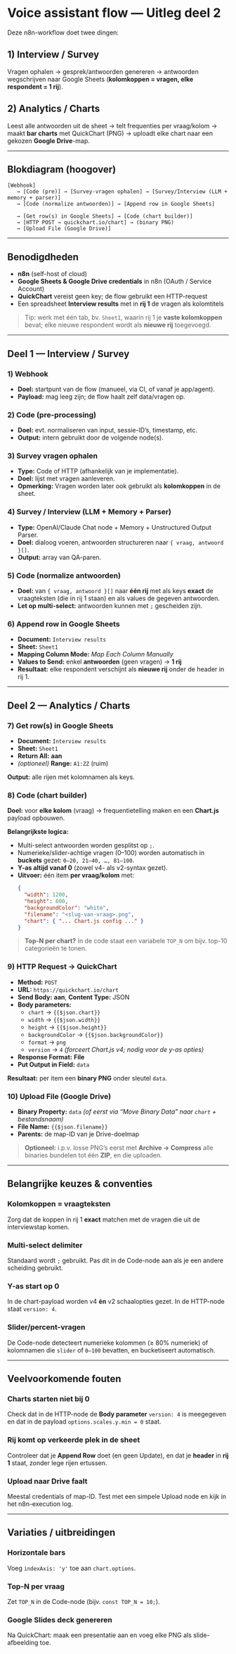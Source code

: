 # Voice assistant flow — Uitleg deel 2

Deze n8n-workflow doet twee dingen:

## 1) Interview / Survey
Vragen ophalen → gesprek/antwoorden genereren → antwoorden wegschrijven naar Google Sheets (**kolomkoppen = vragen, elke respondent = 1 rij**).

## 2) Analytics / Charts
Leest alle antwoorden uit de sheet → telt frequenties per vraag/kolom → maakt **bar charts** met QuickChart (PNG) → uploadt elke chart naar een gekozen **Google Drive**-map.

---

## Blokdiagram (hoogover)

```
[Webhook]
   → [Code (pre)] → [Survey-vragen ophalen] → [Survey/Interview (LLM + memory + parser)]
   → [Code (normalize antwoorden)] → [Append row in Google Sheets]

   → [Get row(s) in Google Sheets] → [Code (chart builder)]
   → [HTTP POST → quickchart.io/chart] → (binary PNG)
   → [Upload File (Google Drive)]
```

---

## Benodigdheden

- **n8n** (self-host of cloud)
- **Google Sheets & Google Drive credentials** in n8n (OAuth / Service Account)
- **QuickChart** vereist geen key; de flow gebruikt een HTTP-request
- Een spreadsheet **Interview results** met in **rij 1** de vragen als kolomtitels

> Tip: werk met één tab, bv. `Sheet1`, waarin rij 1 je **vaste kolomkoppen** bevat; elke nieuwe respondent wordt als **nieuwe rij** toegevoegd.

---

## Deel 1 — Interview / Survey

### 1) Webhook
- **Doel:** startpunt van de flow (manueel, via CI, of vanaf je app/agent).
- **Payload:** mag leeg zijn; de flow haalt zelf data/vragen op.

### 2) Code (pre-processing)
- **Doel:** evt. normaliseren van input, sessie-ID’s, timestamp, etc.
- **Output:** intern gebruikt door de volgende node(s).

### 3) Survey vragen ophalen
- **Type:** Code of HTTP (afhankelijk van je implementatie).
- **Doel:** lijst met vragen aanleveren.
- **Opmerking:** Vragen worden later ook gebruikt als **kolomkoppen** in de sheet.

### 4) Survey / Interview (LLM + Memory + Parser)
- **Type:** OpenAI/Claude Chat node + Memory + Unstructured Output Parser.
- **Doel:** dialoog voeren, antwoorden structureren naar `{ vraag, antwoord }[]`.
- **Output:** array van QA-paren.

### 5) Code (normalize antwoorden)
- **Doel:** van `{ vraag, antwoord }[]` naar **één rij** met als keys **exact** de vraagteksten (die in rij 1 staan) en als values de gegeven antwoorden.
- **Let op multi-select:** antwoorden kunnen met `;` gescheiden zijn.

### 6) Append row in Google Sheets
- **Document:** `Interview results`  
- **Sheet:** `Sheet1`  
- **Mapping Column Mode:** *Map Each Column Manually*  
- **Values to Send:** enkel **antwoorden** (geen vragen) → **1 rij**  
- **Resultaat:** elke respondent verschijnt als **nieuwe rij** onder de header in rij 1.

---

## Deel 2 — Analytics / Charts

### 7) Get row(s) in Google Sheets
- **Document:** `Interview results`  
- **Sheet:** `Sheet1`  
- **Return All:** **aan**  
- *(optioneel)* **Range:** `A1:ZZ` (ruim)

**Output:** alle rijen met kolomnamen als keys.

### 8) Code (chart builder)
**Doel:** voor **elke kolom** (vraag) → frequentietelling maken en een **Chart.js** payload opbouwen.

**Belangrijkste logica:**
- Multi-select antwoorden worden gesplitst op `;`.
- Numerieke/slider-achtige vragen (0–100) worden automatisch in **buckets** gezet: `0–20, 21–40, …, 81–100`.
- **Y-as altijd vanaf 0** (zowel v4- als v2-syntax gezet).
- **Uitvoer:** één item **per vraag/kolom** met:
  ```json
  {
    "width": 1200,
    "height": 600,
    "backgroundColor": "white",
    "filename": "<slug-van-vraag>.png",
    "chart": { "... Chart.js config ..." }
  }
  ```

> **Top-N per chart?** In de code staat een variabele `TOP_N` om bijv. top-10 categorieën te tonen.

### 9) HTTP Request → QuickChart
- **Method:** `POST`
- **URL:** `https://quickchart.io/chart`
- **Send Body:** **aan**, **Content Type:** JSON
- **Body parameters:**
  - `chart` → `{{$json.chart}}`
  - `width` → `{{$json.width}}`
  - `height` → `{{$json.height}}`
  - `backgroundColor` → `{{$json.backgroundColor}}`
  - `format` → `png`
  - `version` → `4` *(forceert Chart.js v4; nodig voor de y-as opties)*
- **Response Format:** **File**
- **Put Output in Field:** `data`

**Resultaat:** per item een **binary PNG** onder sleutel `data`.

### 10) Upload File (Google Drive)
- **Binary Property:** `data`  *(of eerst via “Move Binary Data” naar `chart` + bestandsnaam)*
- **File Name:** `{{$json.filename}}`
- **Parents:** de map-ID van je Drive-doelmap

> **Optioneel:** i.p.v. losse PNG’s eerst met **Archive → Compress** alle binaries bundelen tot één **ZIP**, en die uploaden.

---

## Belangrijke keuzes & conventies

### Kolomkoppen = vraagteksten
Zorg dat de koppen in rij 1 **exact** matchen met de vragen die uit de interviewstap komen.

### Multi-select delimiter
Standaard wordt `;` gebruikt. Pas dit in de Code-node aan als je een andere scheiding gebruikt.

### Y-as start op 0
In de chart-payload worden v4 **én** v2 schaalopties gezet. In de HTTP-node staat `version: 4`.

### Slider/percent-vragen
De Code-node detecteert numerieke kolommen (≥ 80% numeriek) of kolomnamen die `slider` of `0–100` bevatten, en bucketiseert automatisch.

---

## Veelvoorkomende fouten

### Charts starten niet bij 0
Check dat in de HTTP-node de **Body parameter** `version: 4` is meegegeven en dat in de payload `options.scales.y.min = 0` staat.

### Rij komt op verkeerde plek in de sheet
Controleer dat je **Append Row** doet (en geen Update), en dat je **header** in **rij 1** staat, zonder lege rijen ertussen.

### Upload naar Drive faalt
Meestal credentials of map-ID. Test met een simpele Upload node en kijk in het n8n-execution log.

---

## Variaties / uitbreidingen

### Horizontale bars
Voeg `indexAxis: 'y'` toe aan `chart.options`.

### Top-N per vraag
Zet `TOP_N` in de Code-node (bijv. `const TOP_N = 10;`).

### Google Slides deck genereren
Na QuickChart: maak een presentatie aan en voeg elke PNG als slide-afbeelding toe.
